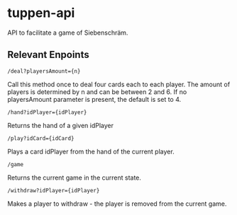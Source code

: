 # tuppen-api
API to facilitate a game of Siebenschräm. 

## Relevant Enpoints

`/deal?playersAmount={n}`

Call this method once to deal four cards each to each player. The amount of players is determined by n and can be between 2 and 6. If no playersAmount parameter is present, the default is set to 4.

`/hand?idPlayer={idPlayer}`

Returns the hand of a given idPlayer

`/play?idCard={idCard}`

Plays a card idPlayer from the hand of the current player.

`/game`

Returns the current game in the current state.

`/withdraw?idPlayer={idPlayer}`

Makes a player to withdraw - the player is removed from the current game.
